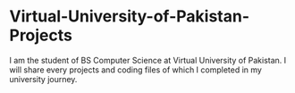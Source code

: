 # Virtual-University-of-Pakistan-Projects
I am the student of BS Computer Science at Virtual University of Pakistan. I will share every projects and coding files of which I completed in my university journey.

